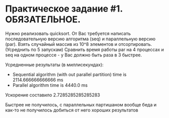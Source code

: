 # Практическое задание #1. ОБЯЗАТЕЛЬНОЕ.

Нужно реализовать quicksort. От Вас требуется написать последовательную версию алгоритма  (seq) и параллельную версию (par). Взять случайный массив из 10^8 элементов и отсортировать. (Усреднить по 5 запускам) Сравнить время работы par на 4 процессах и seq на одном процессе - у Вас должно быть раза в 3 быстрее. 

Усредненные результаты (в миллисекундах):
* Sequential algorithm (with out parallel partition) time is 2114.666666666666 ms
* Parallel algorithm time is 4440.0 ms

Ускорение составило 2.7285285285285283

Быстрее не получилось, с параллельных партишаном вообще беда и как-то не получилось добиться от него хороших результатов
